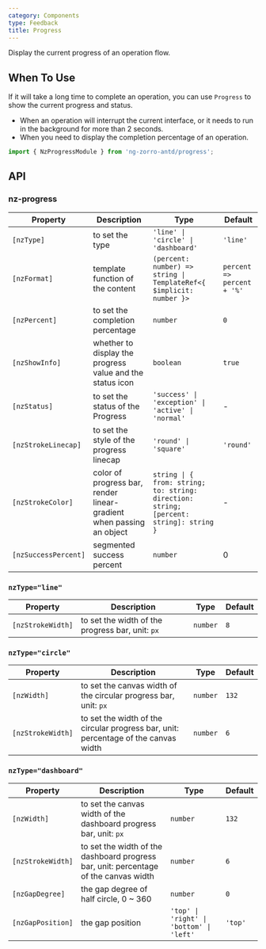 ```yaml
---
category: Components
type: Feedback
title: Progress
---
```


Display the current progress of an operation flow.

## When To Use

If it will take a long time to complete an operation, you can use `Progress` to show the current progress and status.

- When an operation will interrupt the current interface, or it needs to run in the background for more than 2 seconds.
- When you need to display the completion percentage of an operation.

```ts
import { NzProgressModule } from 'ng-zorro-antd/progress';
```

## API

### nz-progress

| Property | Description | Type | Default |
| -------- | ----------- | ---- | ------- |
| `[nzType]` | to set the type | `'line' \| 'circle' \| 'dashboard'` | `'line'` |
| `[nzFormat]` | template function of the content | `(percent: number) => string \| TemplateRef<{ $implicit: number }>` | `percent => percent + '%'` |
| `[nzPercent]` | to set the completion percentage | `number` | `0` |
| `[nzShowInfo]` | whether to display the progress value and the status icon | `boolean` | `true` | ✅ |
| `[nzStatus]` | to set the status of the Progress | `'success' \| 'exception' \| 'active' \| 'normal'` | - |
| `[nzStrokeLinecap]` | to set the style of the progress linecap | `'round' \| 'square'` | `'round'` | ✅ |
| `[nzStrokeColor]` | color of progress bar, render linear-gradient when passing an object | `string \| { from: string; to: string: direction: string; [percent: string]: string }` | - | ✅ |
| `[nzSuccessPercent]` | segmented success percent | `number` | 0 |

### `nzType="line"`

| Property | Description | Type | Default |
| -------- | ----------- | ---- | ------- |
| `[nzStrokeWidth]` | to set the width of the progress bar, unit: `px` | `number` | `8` |

### `nzType="circle"`

| Property | Description | Type | Default |
| -------- | ----------- | ---- | ------- |
| `[nzWidth]` | to set the canvas width of the circular progress bar, unit: `px` | `number` | `132` |
| `[nzStrokeWidth]` | to set the width of the circular progress bar, unit: percentage of the canvas width | `number` | `6` | ✅ |

### `nzType="dashboard"`

| Property | Description | Type | Default |
| -------- | ----------- | ---- | ------- |
| `[nzWidth]` | to set the canvas width of the dashboard progress bar, unit: `px` | `number` | `132` |
| `[nzStrokeWidth]` | to set the width of the dashboard progress bar, unit: percentage of the canvas width | `number` | `6` | ✅ |
| `[nzGapDegree]` | the gap degree of half circle, 0 ~ 360 | `number` | `0` | ✅ |
| `[nzGapPosition]` | the gap position | `'top' \| 'right' \| 'bottom' \| 'left'` | `'top'` | ✅ |
